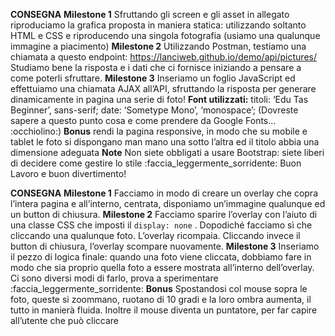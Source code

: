**CONSEGNA**
**Milestone 1**
Sfruttando gli screen e gli asset in allegato riproduciamo la grafica proposta in maniera statica: utilizzando soltanto HTML e CSS e riproducendo una singola fotografia (usiamo una qualunque immagine a piacimento)
**Milestone 2**
Utilizzando Postman, testiamo una chiamata a questo endpoint:
https://lanciweb.github.io/demo/api/pictures/
Studiamo bene la risposta e i dati che ci fornisce iniziando a pensare a come poterli sfruttare.
**Milestone 3**
Inseriamo un foglio JavaScript ed effettuiamo una chiamata AJAX all’API, sfruttando la risposta per generare dinamicamente in pagina una serie di foto!
**Font utilizzati:**
titoli:  ‘Edu Tas Beginner’, sans-serif;
date: ‘Sometype Mono’, ‘monospace’;
(Dovreste sapere a questo punto cosa e come prendere da Google Fonts… :occhiolino:)
**Bonus**
rendi la pagina responsive, in modo che su mobile e tablet le foto si dispongano man mano una sotto l’altra ed il titolo abbia una dimensione adeguata
**Note**
Non siete obbligati a usare Bootstrap: siete liberi di decidere come gestire lo stile :faccia_leggermente_sorridente:
Buon Lavoro e buon divertimento!


**CONSEGNA**
**Milestone 1**
Facciamo in modo di creare un overlay che copra l’intera pagina e all’interno, centrata, disponiamo un’immagine qualunque ed un button di chiusura.
**Milestone 2**
Facciamo sparire l’overlay con l’aiuto di una classe CSS che imposti il `display: none` .
Dopodiché facciamo sì che cliccando una qualunque foto. L’overlay ricompaia.
Cliccando invece il button di chiusura, l’overlay scompare nuovamente.
**Milestone 3**
Inseriamo il pezzo di logica finale: quando una foto viene cliccata, dobbiamo fare in modo che sia proprio quella foto a essere mostrata all’interno dell’overlay.
Ci sono diversi modi di farlo, prova a sperimentare :faccia_leggermente_sorridente:
**Bonus**
Spostandosi col mouse sopra le foto, queste si zoommano, ruotano di 10 gradi e la loro ombra aumenta, il tutto in manierà fluida. Inoltre il mouse diventa un puntatore, per far capire all’utente che può cliccare



<!-- <body>
    <div class="hoverlay">

    </div>
    <header class="title">
        <h2>ESTATE 2024</h2>
    </header>
    <main class="mainpart">
            <div class="bacheca">
                <div class="card">
                    <img id="puntina" src="./img/pin.svg" alt="">
                    <img id="foto" src="https://marcolanci.it/boolean/assets/pictures/1.png" alt="">
                    <div id="testo"></div> 
                </div>
            </div>
    </main>



    <script src="https://cdnjs.cloudflare.com/ajax/libs/axios/1.9.0/axios.min.js"
        integrity="sha512-FPlUpimug7gt7Hn7swE8N2pHw/+oQMq/+R/hH/2hZ43VOQ+Kjh25rQzuLyPz7aUWKlRpI7wXbY6+U3oFPGjPOA=="
        crossorigin="anonymous" referrerpolicy="no-referrer"></script>
    <script src="script.js"></script>
</body> -->